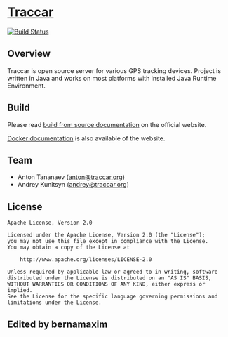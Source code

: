 # [Traccar](https://www.traccar.org)
[![Build Status](https://travis-ci.org/tananaev/traccar.svg?branch=master)](https://travis-ci.org/tananaev/traccar)

## Overview

Traccar is open source server for various GPS tracking devices. Project is written in Java and works on most platforms with installed Java Runtime Environment.

## Build

Please read [build from source documentation](https://www.traccar.org/build/) on the official website.

[Docker documentation](https://www.traccar.org/docker/) is also available of the website.

## Team

- Anton Tananaev ([anton@traccar.org](mailto:anton@traccar.org))
- Andrey Kunitsyn ([andrey@traccar.org](mailto:andrey@traccar.org))

## License

    Apache License, Version 2.0

    Licensed under the Apache License, Version 2.0 (the "License");
    you may not use this file except in compliance with the License.
    You may obtain a copy of the License at

        http://www.apache.org/licenses/LICENSE-2.0

    Unless required by applicable law or agreed to in writing, software
    distributed under the License is distributed on an "AS IS" BASIS,
    WITHOUT WARRANTIES OR CONDITIONS OF ANY KIND, either express or implied.
    See the License for the specific language governing permissions and
    limitations under the License.

## Edited by bernamaxim

